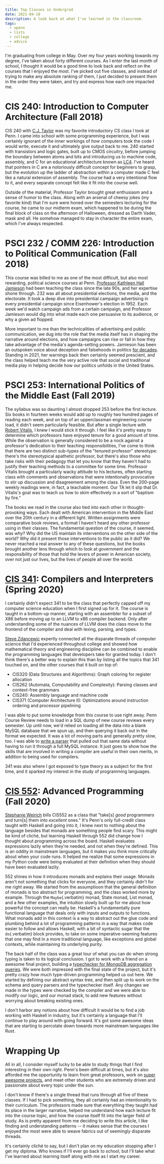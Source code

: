 ```yaml
---
title: Top Classes in Undergrad
date: 2021-04-10
description: A look back at what I've learned in the classroom.
tags:
  - upenn
  - lists
  - college
  - advice
---
```


I'm graduating from college in May. Over my four years working towards
my degree, I've taken about forty different courses. As I enter the
last month of school, I thought it would be a good time to look back and
reflect on the courses that I enjoyed the most. I've picked out five
classes, and instead of trying to make any absolute ranking of them, I
just decided to present them in the order they were taken, and try and
express how each one impacted me.

# CIS 240: Introduction to Computer Architecture (Fall 2018)

CIS 240 with [C.J. Taylor](https://www.cis.upenn.edu/~cjtaylor/) was my
favorite introductory CS class I took at Penn. I came into school with
some programming experience, but I was certainly ignorant of the inner
workings of _how_ computers took the code I would write, execute it and
ultimately give output back to me. 240 started with transistors and
logic gates, built up to CMOS circuitry, before jumping the boundary
between atoms and bits and introducing us to machine code, assembly, and
C for an educational architecture known as
[LC4](https://www.cis.upenn.edu/~cis371/17sp/lc4.html). I've heard that
pointers in C are a notoriously difficult concept for beginners to
grasp, but the evolution up the ladder of abstraction within a computer
made C feel like a natural extension of assembly. The course had a very
intentional flow to it, and every separate concept felt like it fit into
the course well.

Outside of the material, Professor Taylor brought great enthusiasm and a
sense of humor to the class. Along with an arsenal of cheesy jokes (my
favorite kind) that I'm sure were honed over the semesters lecturing
for the course, he came to our midterm exam, which happened to be during
the final block of class on the afternoon of Halloween, dressed as Darth
Vader, mask and all. He somehow managed to stay in character the entire
exam, which I've always respected.

# PSCI 232 / COMM 226: Introduction to Political Communication (Fall 2018)

This course was billed to me as one of the most difficult, but also most
rewarding, political science courses at Penn. [Professor Kathleen Hall
Jamieson](https://en.wikipedia.org/wiki/Kathleen_Hall_Jamieson) had been
teaching the class since the late 90s, and her expertise shone through.
232 was all about presidential elections, the media, and the electorate.
It took a deep dive into presidential campaign advertising in every
presidential campaign since Eisenhower's election in 1952. Each week
we'd watch campaign ads from a certain campaign, and Professor Jamieson
would dig into what made each one persuasive to its audience, or why a
given ad flopped.

More important to me than the technicalities of advertising and public
communication, we dug into the role that the media itself has in shaping
the narrative around elections, and how campaigns can rise or fall in
how they take advantage of the media's agenda-setting powers. Jamieson
has been an outspoken voice about deception and falsehoods in politics
[for
decades](https://www.washingtonpost.com/archive/opinions/1988/10/30/our-appalling-politics/fefb1d63-1570-4875-872b-27e2947d38df/).
Standing in 2021, her warnings back then certainly seemed prescient, and
the class helped teach me the very active role that social and
traditional media play in helping decide how our politics unfolds in the
United States.

# PSCI 253: International Politics of the Middle East (Fall 2019)

The syllabus was so daunting I almost dropped 253 before the first
lecture. Six books in fourteen weeks would add up to roughly two hundred
pages of reading each week, and on top of an upperclassman engineering
course load, it didn't seem particularly feasible. But after a single
lecture with [Robert
Vitalis](https://live-sas-www-polisci.pantheon.sas.upenn.edu/people/standing-faculty/robert-vitalis),
I knew I would stick it through. I feel like it's pretty easy to
determine which professors have enjoyed tenure for a good amount of
time. While the observation is generally considered to be a nock against
a professor's dedication to their teaching responsibilities, I've come
to think that there are two distinct sub-types of the "tenured
professor" stereotype: there's the stereotypical apathetic professor,
but there's also those who take risks with their pedagogy that let you
know that they haven't had to justify their teaching methods to a
committee for some time. Professor Vitalis brought a particularly wacky
attitude to his lectures, often starting class with comments and
observations that were intentionally provocative to stir up discussion
and disagreement among the class. Even the 200-page weekly readings
were, in fact, a teachable moment. Our TA let it slip that Dr.
Vitalis's goal was to teach us how to skim effectively in a sort of
"baptism by fire."

The books we read in the course also tied into each other in
thought-provoking ways. Each dealt with American intervention in the
Middle East over the 20th century in a different light. Written
assignments were comparative book reviews, a format I haven't heard any
other professor using in their classes. The fundamental question of the
course, it seemed, was _why_? Why did the US maintain its interventions
on the other side of the world? Why did it present those interventions
to the public as it did? We never reached a real answer to any of these
questions, but the books brought another lens through which to look at
government and the responsibility of those that hold the levers of power
in American society, over not just our lives, but the lives of people
all over the world.

# [CIS 341](https://www.seas.upenn.edu/~cis341/current/): Compilers and Interpreters (Spring 2020)

I certainly didn't expect 341 to be the class that perfectly capped off
my computer science education when I first signed up for it. The course
is taught in a bottom-up manner, starting with an assembler for a subset
of X86 before moving up to an LLVM to x86 compiler backend. Only after
understanding some of the nuances of LLVM does the class move to the
frontend of the compiler and deal with lexing, parsing, and types.

[Steve Zdancewic](https://www.cis.upenn.edu/~stevez/) expertly connected
all the disparate threads of computer science that I'd experienced
throughout college and showed how mathematical theory and engineering
discipline can be combined to enable the programming languages that
developers take for granted today. I don't think there's a better way
to explain this than by listing all the topics that 341 touched on, and
the other courses that it built on top of:

- CIS320 (Data Structures and Algorithms): Graph coloring for register
  allocation
- CIS262 (Automata, Computability and Complexity): Parsing classes and
  context-free grammars
- CIS240: Assembly language and machine code
- CIS371 (Computer Architecture II): Optimizations around instruction
  ordering and processor pipelining

I was able to put some knowledge from this course to use right away.
Penn Course Review needs to load in a SQL dump of new course reviews
every semester. Up until now, we'd relied on loading all the data into
a blank MySQL database that we spun up, and then querying it back out in
the format we expected. It was a lot of moving parts and generally
pretty slow, too. I was able to [write a
parser](https://github.com/pennlabs/penn-courses/blob/1b6bd0cdf3bafd6d590d4c5a767372631bf5ea9c/backend/review/import_utils/parse_sql.py#L30)
that pulled out that same data without having to run it through a full
MySQL instance. It just goes to show how the skills that are involved in
writing a compiler are useful in their own merits, in addition to being
used for compilers.

341 was also where I got exposed to type theory as a subject for the
first time, and it sparked my interest in the study of programming
languages.

# [CIS 552](https://www.seas.upenn.edu/~cis552/current/): Advanced Programming (Fall 2020)

[Stephanie Weirich](https://www.cis.upenn.edu/~sweirich/) bills CIS552
as a class that "take[s] _good_ programmers and turn[s] them into
_excellent_ ones." It's Penn's only full-credit class taught with
Haskell and going into it, I knew next to nothing about the language
besides that monads are something people find scary. This might be kind
of cliché, but learning Haskell through 552 did change how I thought
about programming across the board. Haskell evaluates expressions lazily
when they're needed, and not when they're defined. This is an oddity
in mainstream languages, but it makes you think more critically about
when your code runs. It helped me realize that some expressions in my
Python code were being evaluated at their definition when they should
have been evaluated lazily.

552 shines in how it introduces monads and explains their usage. Monads
aren't not something that clicks for everyone, and they certainly
didn't for me right away. We started from the assumptioon that the
general definition of monads is too abstract for programming, and the
class worked more by example. Through the `Maybe`{.verbatim} monad,
State monad, List monad, and a few other examples, the intuition slowly
built up for me about how powerful the concept can really be. Haskell's
a fundamentally pure functional language that deals only with inputs and
outputs to functions. What monads add in this context is a way to
abstract out the glue code and plumbing behind a lot of programming
patterns in a way that makes code easier to follow and allows Haskell,
with a bit of syntactic sugar that the `do`{.verbatim} block provides,
to take on some imperative-seeming features that one may find in a more
traditional language, like exceptions and global contexts, while
maintaining its underlying purity.

The back half of the class was a great tour of what you can do when
strong typing is taken to its logical conclusion. I got to work with a
friend on a awesome final project, building a [typechecker for MongoDB
aggregation queries](https://github.com/eyingxuan/mqlint). We were both
impressed with the final state of the project, but it's pretty crazy
how much type-driven programming helped us out here. We started by
defining our abstract syntax tree, and then split up to work on the
schema and query parsers and the typechecker itself. Any changes we made
in the types were checked by the compiler and we were able to modify our
logic, and our monad stack, to add new features without worrying about
breaking existing ones.

I don't harbor any notions about how difficult it would be to find a
job working with Haskell in industry, but it's certainly a language
that I'll continue to play around with going forward. It's got some
awesome ideas that are starting to percolate down towards more
mainstream languages like Rust.

# Wrapping Up

All in all, I consider myself lucky to be able to study things that I
find interesting in their own right. Penn's been difficult at times,
but it's also afforded me the opportunity to learn from great
professors, work on [super awesome projects](https://pennlabs.org), and
meet other students who are extremely driven and passionate about every
topic under the sun.

I don't know if there's a single thread that runs through all five of
these classes. If I had to pick something, they all certainly had an
intentionality to their curriculum. The professors made sure that
everything they taught had its place in the larger narrative, helped me
understand how each lecture fit into the course topic, and how the
course itself fit into the larger field of study. As is pretty apparent
from me deciding to write this article, I like finding and understanding
patterns -- it makes sense that the courses I enjoyed the most were able
to weave fabrics out of seemingly disparate threads.

It's certainly cliché to say, but I don't plan on my education
stopping after I get my diploma. Who knows if I'll ever go back to
school, but I'll take what I've learned about learning itself along
with me as I start my career.

